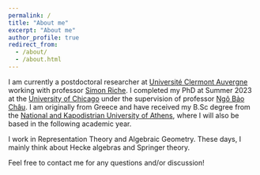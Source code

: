 ```yaml
---
permalink: /
title: "About me"
excerpt: "About me"
author_profile: true
redirect_from: 
  - /about/
  - /about.html
---
```


I am currently a postdoctoral researcher at [Université Clermont Auvergne](https://www.uca.fr/) working with professor [Simon Riche](https://riche.perso.math.cnrs.fr/). I completed my PhD at Summer 2023 at the [University of Chicago](https://mathematics.uchicago.edu/) under the supervision of professor [Ngô Bảo Châu](https://math.uchicago.edu/~ngo/). I am originally from Greece and have received my B.Sc degree from the [National and Kapodistrian University of Athens](https://www.math.uoa.gr/), where I will also be based in the following academic year.

I work in Representation Theory and Algebraic Geometry. These days, I mainly think about Hecke algebras and Springer theory. 

Feel free to contact me for any questions and/or discussion!






